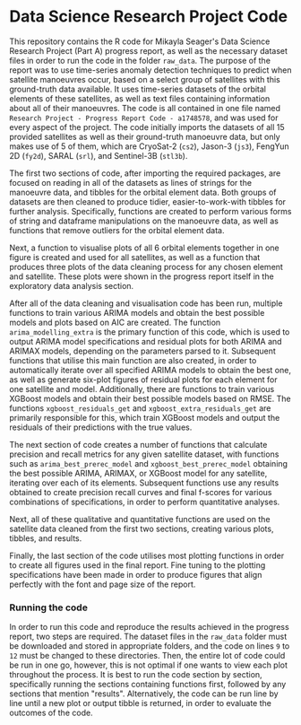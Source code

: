 # Data Science Research Project Code
This repository contains the R code for Mikayla Seager's Data Science Research Project (Part A) progress report, as well as the necessary dataset files in order to run the code in the folder `raw_data`. The purpose of the report was to use time-series anomaly detection techniques to predict when satellite manoeuvres occur, based on a select group of satellites with this ground-truth data available. It uses time-series datasets of the orbital elements of these satellites, as well as text files containing information about all of their manoeuvres. The code is all contained in one file named `Research Project - Progress Report Code - a1748578`, and was used for every aspect of the project. The code initially imports the datasets of all 15 provided satellites as well as their ground-truth manoeuvre data, but only makes use of 5 of them, which are CryoSat-2 (`cs2`), Jason-3 (`js3`), FengYun 2D (`fy2d`), SARAL (`srl`), and Sentinel-3B (`stl3b`).

The first two sections of code, after importing the required packages, are focused on reading in all of the datasets as lines of strings for the manoeuvre data, and tibbles for the orbital element data. Both groups of datasets are then cleaned to produce tidier, easier-to-work-with tibbles for further analysis. Specifically, functions are created to perform various forms of string and dataframe manipulations on the manoeuvre data, as well as functions that remove outliers for the orbital element data.

Next, a function to visualise plots of all 6 orbital elements together in one figure is created and used for all satellites, as well as a function that produces three plots of the data cleaning process for any chosen element and satellite. These plots were shown in the progress report itself in the exploratory data analysis section.

After all of the data cleaning and visualisation code has been run, multiple functions to train various ARIMA models and obtain the best possible models and plots based on AIC are created. The function `arima_modelling_extra` is the primary function of this code, which is used to output ARIMA model specifications and residual plots for both ARIMA and ARIMAX models, depending on the parameters parsed to it. Subsequent functions that utilise this main function are also created, in order to automatically iterate over all specified ARIMA models to obtain the best one, as well as generate six-plot figures of residual plots for each element for one satellite and model. Additionally, there are functions to train various XGBoost models and obtain their best possible models based on RMSE. The functions `xgboost_residuals_get` and `xgboost_extra_residuals_get` are primarily responsible for this, which train XGBoost models and output the residuals of their predictions with the true values.

The next section of code creates a number of functions that calculate precision and recall metrics for any given satellite dataset, with functions such as `arima_best_prerec_model` and `xgboost_best_prerec_model` obtaining the best possible ARIMA, ARIMAX, or XGBoost model for any satellite, iterating over each of its elements. Subsequent functions use any results obtained to create precision recall curves and final f-scores for various combinations of specifications, in order to perform quantitative analyses.

Next, all of these qualitative and quantitative functions are used on the satellite data cleaned from the first two sections, creating various plots, tibbles, and results.

Finally, the last section of the code utilises most plotting functions in order to create all figures used in the final report. Fine tuning to the plotting specifications have been made in order to produce figures that align perfectly with the font and page size of the report.

### Running the code
In order to run this code and reproduce the results achieved in the progress report, two steps are required. The dataset files in the `raw_data` folder must be downloaded and stored in appropriate folders, and the code on lines `9` to `12` must be changed to these directories. Then, the entire lot of code could be run in one go, however, this is not optimal if one wants to view each plot throughout the process. It is best to run the code section by section, specifically running the sections containing functions first, followed by any sections that mention "results". Alternatively, the code can be run line by line until a new plot or output tibble is returned, in order to evaluate the outcomes of the code.
